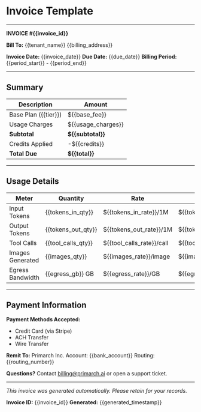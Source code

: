 # Invoice Template

---

**INVOICE #{{invoice_id}}**

**Bill To:**
{{tenant_name}}
{{billing_address}}

**Invoice Date:** {{invoice_date}}
**Due Date:** {{due_date}}
**Billing Period:** {{period_start}} - {{period_end}}

---

## Summary

| Description | Amount |
|-------------|--------|
| Base Plan ({{tier}}) | ${{base_fee}} |
| Usage Charges | ${{usage_charges}} |
| **Subtotal** | **${{subtotal}}** |
| Credits Applied | -${{credits}} |
| **Total Due** | **${{total}}** |

---

## Usage Details

| Meter | Quantity | Rate | Amount |
|-------|----------|------|--------|
| Input Tokens | {{tokens_in_qty}} | ${{tokens_in_rate}}/1M | ${{tokens_in_amount}} |
| Output Tokens | {{tokens_out_qty}} | ${{tokens_out_rate}}/1M | ${{tokens_out_amount}} |
| Tool Calls | {{tool_calls_qty}} | ${{tool_calls_rate}}/call | ${{tool_calls_amount}} |
| Images Generated | {{images_qty}} | ${{images_rate}}/image | ${{images_amount}} |
| Egress Bandwidth | {{egress_gb}} GB | ${{egress_rate}}/GB | ${{egress_amount}} |

---

## Payment Information

**Payment Methods Accepted:**
- Credit Card (via Stripe)
- ACH Transfer
- Wire Transfer

**Remit To:**
Primarch Inc.
Account: {{bank_account}}
Routing: {{routing_number}}

**Questions?** Contact billing@primarch.ai or open a support ticket.

---

*This invoice was generated automatically. Please retain for your records.*

**Invoice ID:** {{invoice_id}}
**Generated:** {{generated_timestamp}}

